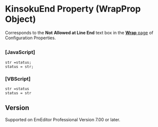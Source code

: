 # KinsokuEnd Property (WrapProp Object)

Corresponds to the **Not**
**Allowed at Line End** text box in the
[**Wrap** page](../../dlg/properties/wrap/index) of Configuration Properties.

## 

### \[JavaScript\]

```
str =status;
status = str;
```

### \[VBScript\]

```
str =status
status = str
```

## Version

Supported on EmEditor Professional Version 7.00 or later.
